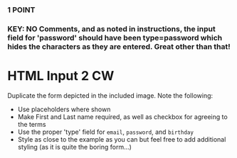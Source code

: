 ### 1 POINT
### KEY: NO Comments, and as noted in instructions, the input field for 'password' should have been type=password which hides the characters as they are entered. Great other than that!

# HTML Input 2 CW

Duplicate the form depicted in the included image. Note the following:

* Use placeholders where shown
* Make First and Last name required, as well as checkbox for agreeing to the terms
* Use the proper 'type' field for ```email```, ```password```, and ```birthday```
* Style as close to the example as you can but feel free to add additional styling (as it is quite the boring form...)
